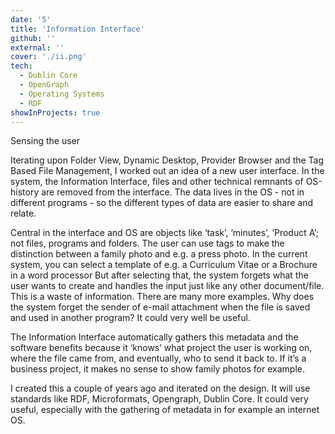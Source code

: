 ```yaml
---
date: '5'
title: 'Information Interface'
github: ''
external: ''
cover: './ii.png'
tech:
  - Dublin Core
  - OpenGraph
  - Operating Systems
  - RDF
showInProjects: true
---
```


Sensing the user

Iterating upon Folder View, Dynamic Desktop, Provider Browser and the Tag Based File Management, I worked out an idea of a new user interface. In the system, the Information Interface, files and other technical remnants of OS-history are removed from the interface. The data lives in the OS - not in different programs - so the different types of data are easier to share and relate.

Central in the interface and OS are objects like ‘task’, ‘minutes’, ‘Product A’; not files, programs and folders. The user can use tags to make the distinction between a family photo and e.g. a press photo. In the current system, you can select a template of e.g. a Curriculum Vitae or a Brochure in a word processor But after selecting that, the system forgets what the user wants to create and handles the input just like any other document/file. This is a waste of information. There are many more examples. Why does the system forget the sender of e-mail attachment when the file is saved and used in another program? It could very well be useful.

The Information Interface automatically gathers this metadata and the software benefits because it ‘knows’ what project the user is working on, where the file came from, and eventually, who to send it back to. If it’s a business project, it makes no sense to show family photos for example.

I created this a couple of years ago and iterated on the design. It will use standards like RDF, Microformats, Opengraph, Dublin Core. It could very useful, especially with the gathering of metadata in for example an internet OS.
